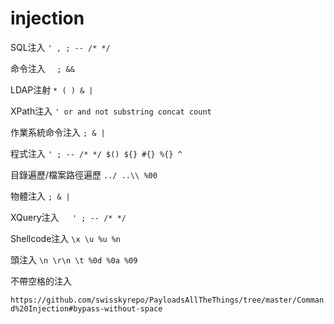 # injection

SQL注入	`' , ; -- /* */`

命令注入 `	; &&`

LDAP注射	 `* ( ) & |`

XPath注入	`' or and not substring concat count`

作業系統命令注入	`; & |`

程式注入	`' ; -- /* */ $() ${} #{} %{} ^`

目錄遍歷/檔案路徑遍歷	`../ ..\\ %00`

物體注入	`; & |`

XQuery注入`	' ; -- /* */`

Shellcode注入	`\x \u %u %n`

頭注入	`\n \r\n \t %0d %0a %09`

不帶空格的注入 

`https://github.com/swisskyrepo/PayloadsAllTheThings/tree/master/Command%20Injection#bypass-without-space`
